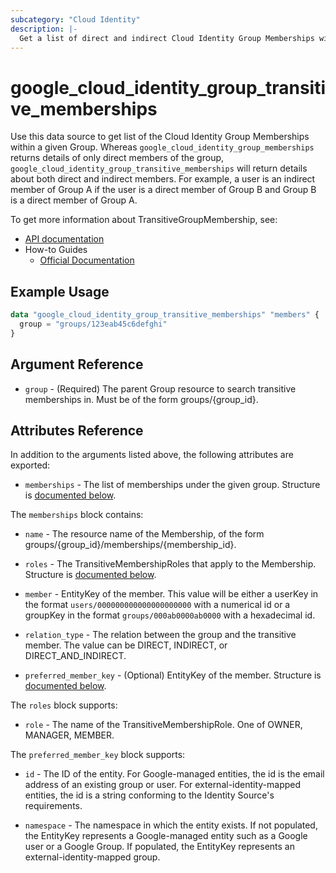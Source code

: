 ```yaml
---
subcategory: "Cloud Identity"
description: |-
  Get a list of direct and indirect Cloud Identity Group Memberships within a Group.
---
```


# google_cloud_identity_group_transitive_memberships

Use this data source to get list of the Cloud Identity Group Memberships within a given Group. Whereas `google_cloud_identity_group_memberships` returns details of only direct members of the group, `google_cloud_identity_group_transitive_memberships` will return details about both direct and indirect members. For example, a user is an indirect member of Group A if the user is a direct member of Group B and Group B is a direct member of Group A.

To get more information about TransitiveGroupMembership, see:

* [API documentation](https://cloud.google.com/identity/docs/reference/rest/v1/groups.memberships/searchTransitiveMemberships)
* How-to Guides
    * [Official Documentation](https://cloud.google.com/identity/docs/how-to/memberships-google-groups)

## Example Usage

```tf
data "google_cloud_identity_group_transitive_memberships" "members" {
  group = "groups/123eab45c6defghi"
}
```

## Argument Reference

* `group` - (Required) The parent Group resource to search transitive memberships in. Must be of the form groups/{group_id}.

## Attributes Reference

In addition to the arguments listed above, the following attributes are exported:

* `memberships` - The list of memberships under the given group. Structure is [documented below](#nested_memberships).

<a name="nested_memberships"></a>The `memberships` block contains:

* `name` -
  The resource name of the Membership, of the form groups/{group_id}/memberships/{membership_id}.

* `roles` - The TransitiveMembershipRoles that apply to the Membership. Structure is [documented below](#nested_roles).

* `member` - EntityKey of the member.  This value will be either a userKey in the format `users/000000000000000000000` with a numerical id or a groupKey in the format `groups/000ab0000ab0000` with a hexadecimal id.

* `relation_type` - The relation between the group and the transitive member. The value can be DIRECT, INDIRECT, or DIRECT_AND_INDIRECT.

* `preferred_member_key` -
  (Optional)
  EntityKey of the member.  Structure is [documented below](#nested_preferred_member_key).

<a name="nested_roles"></a>The `roles` block supports:

* `role` - The name of the TransitiveMembershipRole. One of OWNER, MANAGER, MEMBER.

<a name="nested_preferred_member_key"></a>The `preferred_member_key` block supports:

* `id` - The ID of the entity. For Google-managed entities, the id is the email address of an existing
  group or user. For external-identity-mapped entities, the id is a string conforming
  to the Identity Source's requirements.

* `namespace` - The namespace in which the entity exists.
  If not populated, the EntityKey represents a Google-managed entity
  such as a Google user or a Google Group.
  If populated, the EntityKey represents an external-identity-mapped group.
